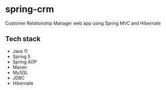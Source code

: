 # spring-crm

Customer Relationship Manager web app using Spring MVC and Hibernate

## Tech stack
* Java 11
* Spring 5
* Spring AOP
* Maven
* MySQL
* JDBC
* Hibernate
